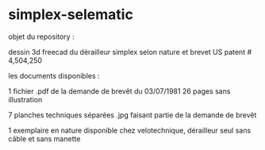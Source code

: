 # simplex-selematic
objet du repository :

dessin 3d freecad du dérailleur simplex selon nature et brevet US patent # 4,504,250

les documents disponibles :

1 fichier .pdf de la demande de brevêt du 03/07/1981 26 pages sans illustration

7 planches techniques séparées .jpg faisant partie de la demande de brevêt

1 exemplaire en nature disponible chez velotechnique, dérailleur seul sans câble et sans manette
